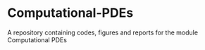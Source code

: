 # Computational-PDEs
A repository containing codes, figures and reports for the module Computational PDEs
